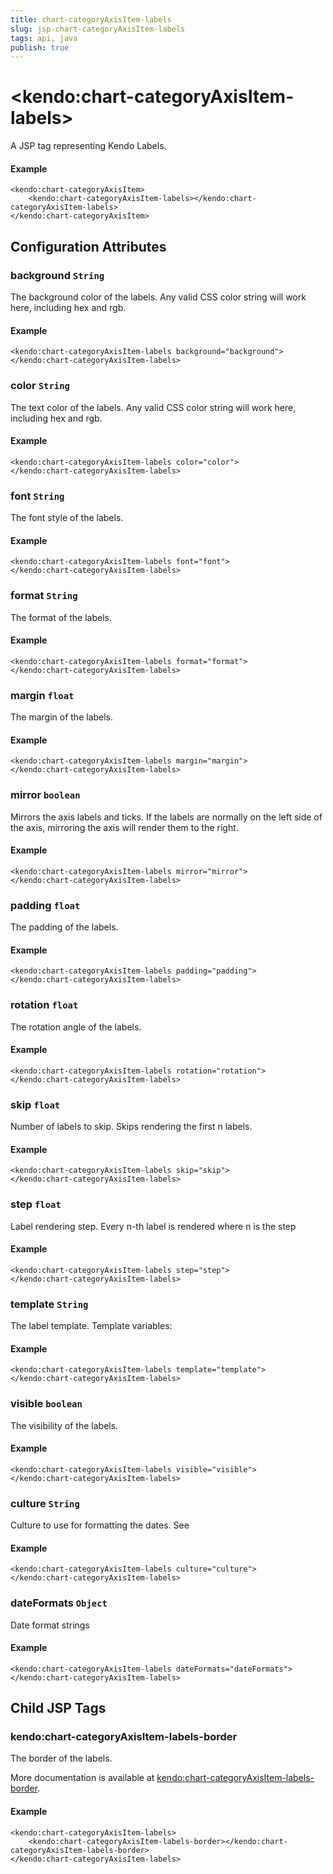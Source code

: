 ```yaml
---
title: chart-categoryAxisItem-labels
slug: jsp-chart-categoryAxisItem-labels
tags: api, java
publish: true
---
```


# \<kendo:chart-categoryAxisItem-labels\>
A JSP tag representing Kendo Labels.

#### Example
    <kendo:chart-categoryAxisItem>
        <kendo:chart-categoryAxisItem-labels></kendo:chart-categoryAxisItem-labels>
    </kendo:chart-categoryAxisItem>


## Configuration Attributes


### background `String`

The background color of the labels. Any valid CSS color string will work here, including hex and rgb.

#### Example
    <kendo:chart-categoryAxisItem-labels background="background">
    </kendo:chart-categoryAxisItem-labels>



### color `String`

The text color of the labels. Any valid CSS color string will work here, including hex and rgb.

#### Example
    <kendo:chart-categoryAxisItem-labels color="color">
    </kendo:chart-categoryAxisItem-labels>



### font `String`

The font style of the labels.

#### Example
    <kendo:chart-categoryAxisItem-labels font="font">
    </kendo:chart-categoryAxisItem-labels>



### format `String`

The format of the labels.

#### Example
    <kendo:chart-categoryAxisItem-labels format="format">
    </kendo:chart-categoryAxisItem-labels>



### margin `float`

The margin of the labels.

#### Example
    <kendo:chart-categoryAxisItem-labels margin="margin">
    </kendo:chart-categoryAxisItem-labels>



### mirror `boolean`

Mirrors the axis labels and ticks.
If the labels are normally on the left side of the axis,
mirroring the axis will render them to the right.

#### Example
    <kendo:chart-categoryAxisItem-labels mirror="mirror">
    </kendo:chart-categoryAxisItem-labels>



### padding `float`

The padding of the labels.

#### Example
    <kendo:chart-categoryAxisItem-labels padding="padding">
    </kendo:chart-categoryAxisItem-labels>



### rotation `float`

The rotation angle of the labels.

#### Example
    <kendo:chart-categoryAxisItem-labels rotation="rotation">
    </kendo:chart-categoryAxisItem-labels>



### skip `float`

Number of labels to skip.
Skips rendering the first n labels.

#### Example
    <kendo:chart-categoryAxisItem-labels skip="skip">
    </kendo:chart-categoryAxisItem-labels>



### step `float`

Label rendering step.
Every n-th label is rendered where n is the step

#### Example
    <kendo:chart-categoryAxisItem-labels step="step">
    </kendo:chart-categoryAxisItem-labels>



### template `String`

The label template.
Template variables:

#### Example
    <kendo:chart-categoryAxisItem-labels template="template">
    </kendo:chart-categoryAxisItem-labels>



### visible `boolean`

The visibility of the labels.

#### Example
    <kendo:chart-categoryAxisItem-labels visible="visible">
    </kendo:chart-categoryAxisItem-labels>



### culture `String`

Culture to use for formatting the dates. See

#### Example
    <kendo:chart-categoryAxisItem-labels culture="culture">
    </kendo:chart-categoryAxisItem-labels>



### dateFormats `Object`

Date format strings

#### Example
    <kendo:chart-categoryAxisItem-labels dateFormats="dateFormats">
    </kendo:chart-categoryAxisItem-labels>



## Child JSP Tags

### kendo:chart-categoryAxisItem-labels-border

The border of the labels.

More documentation is available at [kendo:chart-categoryAxisItem-labels-border](/api/wrappers/jsp/chart/categoryaxisitem-labels-border).

#### Example

    <kendo:chart-categoryAxisItem-labels>
        <kendo:chart-categoryAxisItem-labels-border></kendo:chart-categoryAxisItem-labels-border>
    </kendo:chart-categoryAxisItem-labels>
 
